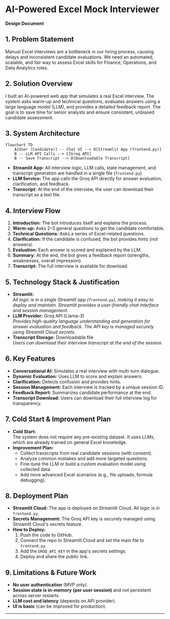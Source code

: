 # AI-Powered Excel Mock Interviewer  
**Design Document**

## 1. Problem Statement

Manual Excel interviews are a bottleneck in our hiring process, causing delays and inconsistent candidate evaluations. We need an automated, scalable, and fair way to assess Excel skills for Finance, Operations, and Data Analytics roles.

## 2. Solution Overview

I built an AI-powered web app that simulates a real Excel interview. The system asks warm-up and technical questions, evaluates answers using a large language model (LLM), and provides a detailed feedback report. The goal is to save time for senior analysts and ensure consistent, unbiased candidate assessment.

## 3. System Architecture
```
flowchart TD
    A[User (Candidate)] -- Chat UI --> B[Streamlit App (frontend.py)]
    B -- LLM API Calls --> C[Groq API]
    B -- Save Transcript --> D[Downloadable Transcript]
```
- **Streamlit App:** All interview logic, LLM calls, state management, and transcript generation are handled in a single file (`frontend.py`).
- **LLM Service:** The app calls the Groq API directly for answer evaluation, clarification, and feedback.
- **Transcript:** At the end of the interview, the user can download their transcript as a text file.

## 4. Interview Flow

1. **Introduction:** The bot introduces itself and explains the process.
2. **Warm-up:** Asks 2–3 general questions to get the candidate comfortable.
3. **Technical Questions:** Asks a series of Excel-related questions.
4. **Clarification:** If the candidate is confused, the bot provides hints (not answers).
5. **Evaluation:** Each answer is scored and explained by the LLM.
6. **Summary:** At the end, the bot gives a feedback report (strengths, weaknesses, overall impression).
7. **Transcript:** The full interview is available for download.

## 5. Technology Stack & Justification

- **Streamlit:**  
  *All logic is in a single Streamlit app (`frontend.py`), making it easy to deploy and maintain. Streamlit provides a user-friendly chat interface and session management.*
- **LLM Provider:** Groq API (Llama-3)  
  *Provides high-quality language understanding and generation for answer evaluation and feedback. The API key is managed securely using Streamlit Cloud secrets.*
- **Transcript Storage:** Downloadable file  
  *Users can download their interview transcript at the end of the session.*

## 6. Key Features

- **Conversational AI:** Simulates a real interview with multi-turn dialogue.
- **Dynamic Evaluation:** Uses LLM to score and explain answers.
- **Clarification:** Detects confusion and provides hints.
- **Session Management:** Each interview is tracked by a unique session ID.
- **Feedback Report:** Summarizes candidate performance at the end.
- **Transcript Download:** Users can download their full interview log for transparency.

## 7. Cold Start & Improvement Plan

- **Cold Start:**  
  The system does not require any pre-existing dataset. It uses LLMs, which are already trained on general Excel knowledge.
- **Improvement Plan:**  
  - Collect transcripts from real candidate sessions (with consent).
  - Analyze common mistakes and add more targeted questions.
  - Fine-tune the LLM or build a custom evaluation model using collected data.
  - Add more advanced Excel scenarios (e.g., file uploads, formula debugging).

## 8. Deployment Plan

- **Streamlit Cloud:** The app is deployed on Streamlit Cloud. All logic is in `frontend.py`.
- **Secrets Management:** The Groq API key is securely managed using Streamlit Cloud's secrets feature.
- **How to Deploy:**
  1. Push the code to GitHub.
  2. Connect the repo to Streamlit Cloud and set the main file to `frontend.py`.
  3. Add the `GROQ_API_KEY` in the app's secrets settings.
  4. Deploy and share the public link.

## 9. Limitations & Future Work

- **No user authentication** (MVP only).
- **Session state is in-memory (per user session)** and not persistent across server restarts.
- **LLM cost and latency** (depends on API provider).
- **UI is basic** (can be improved for production).

--- 
